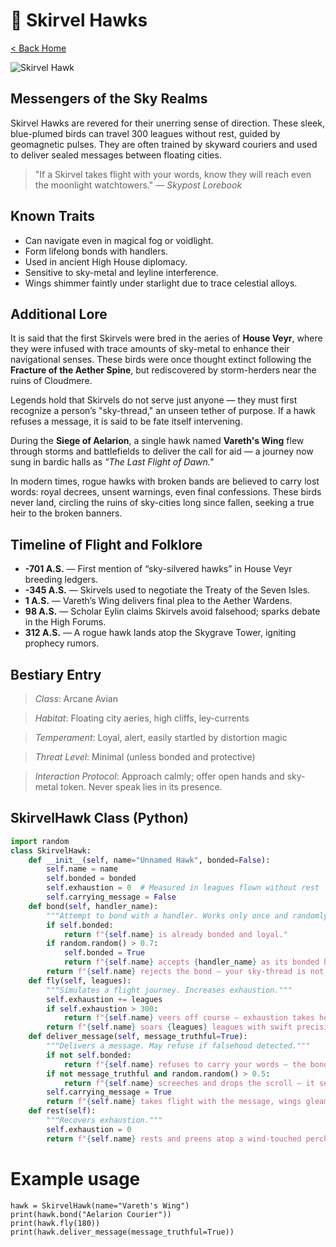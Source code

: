 # 🦅 Skirvel Hawks

[< Back Home](/)

![Skirvel Hawk](/images/skirvel-hawk.png)

## Messengers of the Sky Realms

Skirvel Hawks are revered for their unerring sense of direction. These sleek, blue-plumed birds can travel 300 leagues without rest, guided by geomagnetic pulses. They are often trained by skyward couriers and used to deliver sealed messages between floating cities.

> "If a Skirvel takes flight with your words, know they will reach even the moonlight watchtowers." — *Skypost Lorebook*

## Known Traits

- Can navigate even in magical fog or voidlight.
- Form lifelong bonds with handlers.
- Used in ancient High House diplomacy.
- Sensitive to sky-metal and leyline interference.
- Wings shimmer faintly under starlight due to trace celestial alloys.

## Additional Lore

It is said that the first Skirvels were bred in the aeries of **House Veyr**, where they were infused with trace amounts of sky-metal to enhance their navigational senses. These birds were once thought extinct following the **Fracture of the Aether Spine**, but rediscovered by storm-herders near the ruins of Cloudmere.

Legends hold that Skirvels do not serve just anyone — they must first recognize a person’s "sky-thread," an unseen tether of purpose. If a hawk refuses a message, it is said to be fate itself intervening.

During the **Siege of Aelarion**, a single hawk named **Vareth's Wing** flew through storms and battlefields to deliver the call for aid — a journey now sung in bardic halls as *"The Last Flight of Dawn."*

In modern times, rogue hawks with broken bands are believed to carry lost words: royal decrees, unsent warnings, even final confessions. These birds never land, circling the ruins of sky-cities long since fallen, seeking a true heir to the broken banners.

## Timeline of Flight and Folklore

- **-701 A.S.** — First mention of “sky-silvered hawks” in House Veyr breeding ledgers.
- **-345 A.S.** — Skirvels used to negotiate the Treaty of the Seven Isles.
- **1 A.S.** — Vareth’s Wing delivers final plea to the Aether Wardens.
- **98 A.S.** — Scholar Eylin claims Skirvels avoid falsehood; sparks debate in the High Forums.
- **312 A.S.** — A rogue hawk lands atop the Skygrave Tower, igniting prophecy rumors.

## Bestiary Entry

> *Class*: Arcane Avian

> *Habitat*: Floating city aeries, high cliffs, ley-currents  

> *Temperament*: Loyal, alert, easily startled by distortion magic  

> *Threat Level*: Minimal (unless bonded and protective)  

> *Interaction Protocol*: Approach calmly; offer open hands and sky-metal token. Never speak lies in its presence.

## SkirvelHawk Class (Python)

```python
import random
class SkirvelHawk:
    def __init__(self, name="Unnamed Hawk", bonded=False):
        self.name = name
        self.bonded = bonded
        self.exhaustion = 0  # Measured in leagues flown without rest
        self.carrying_message = False
    def bond(self, handler_name):
        """Attempt to bond with a handler. Works only once and randomly."""
        if self.bonded:
            return f"{self.name} is already bonded and loyal."
        if random.random() > 0.7:
            self.bonded = True
            return f"{self.name} accepts {handler_name} as its bonded handler."
        return f"{self.name} rejects the bond — your sky-thread is not aligned."
    def fly(self, leagues):
        """Simulates a flight journey. Increases exhaustion."""
        self.exhaustion += leagues
        if self.exhaustion > 300:
            return f"{self.name} veers off course — exhaustion takes hold."
        return f"{self.name} soars {leagues} leagues with swift precision."
    def deliver_message(self, message_truthful=True):
        """Delivers a message. May refuse if falsehood detected."""
        if not self.bonded:
            return f"{self.name} refuses to carry your words — the bond is unproven."
        if not message_truthful and random.random() > 0.5:
            return f"{self.name} screeches and drops the scroll — it senses deceit."
        self.carrying_message = True
        return f"{self.name} takes flight with the message, wings gleaming like moonlight."
    def rest(self):
        """Recovers exhaustion."""
        self.exhaustion = 0
        return f"{self.name} rests and preens atop a wind-touched perch."
```

# Example usage

```
hawk = SkirvelHawk(name="Vareth's Wing")
print(hawk.bond("Aelarion Courier"))
print(hawk.fly(180))
print(hawk.deliver_message(message_truthful=True))
```
